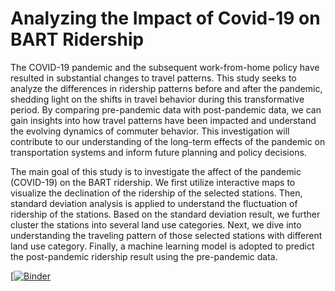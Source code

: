 # Analyzing the Impact of Covid-19 on BART Ridership

The COVID-19 pandemic and the subsequent work-from-home policy have resulted in substantial changes to travel patterns. This study seeks to analyze the differences in ridership patterns before and after the pandemic, shedding light on the shifts in travel behavior during this transformative period. By comparing pre-pandemic data with post-pandemic data, we can gain insights into how travel patterns have been impacted and understand the evolving dynamics of commuter behavior. This investigation will contribute to our understanding of the long-term effects of the pandemic on transportation systems and inform future planning and policy decisions.

The main goal of this study is to investigate the affect of the pandemic (COVID-19) on the BART ridership. We first utilize interactive maps to visualize the declination of the ridership of the selected stations. Then, standard deviation analysis is applied to understand the fluctuation of ridership of the stations. Based on the standard deviation result, we further cluster the stations into several land use categories. Next, we dive into understanding the traveling pattern of those selected stations with different land use category. Finally, a machine learning model is adopted to predict the post-pandemic ridership result using the pre-pandemic data.

[[![Binder](https://mybinder.org/badge_logo.svg)](https://mybinder.org/v2/gh/UCB-stat-159-s23/project-Group23.git/HEAD)


```{tableofcontents}
```
